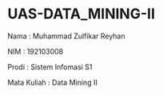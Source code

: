 # UAS-DATA_MINING-II

Nama : Muhammad Zulfikar Reyhan

NIM : 192103008

Prodi : Sistem Infomasi S1

Mata Kuliah : Data Mining II